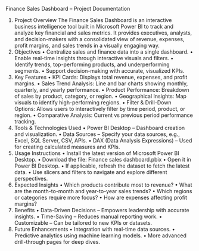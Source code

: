 Finance Sales Dashboard – Project Documentation
1. Project Overview
The Finance Sales Dashboard is an interactive business intelligence tool built in Microsoft Power BI to track and analyze key financial and sales metrics. It provides executives, analysts, and decision-makers with a consolidated view of revenue, expenses, profit margins, and sales trends in a visually engaging way.
2. Objectives
• Centralize sales and finance data into a single dashboard.
• Enable real-time insights through interactive visuals and filters.
• Identify trends, top-performing products, and underperforming segments.
• Support decision-making with accurate, visualized KPIs.
3. Key Features
• KPI Cards: Displays total revenue, expenses, and profit margins.
• Sales Trend Analysis: Line and bar charts showing monthly, quarterly, and yearly performance.
• Product Performance: Breakdown of sales by product, category, or region.
• Geographical Insights: Map visuals to identify high-performing regions.
• Filter & Drill-Down Options: Allows users to interactively filter by time period, product, or region.
• Comparative Analysis: Current vs previous period performance tracking.
4. Tools & Technologies Used
• Power BI Desktop – Dashboard creation and visualization.
• Data Sources – Specify your data sources, e.g., Excel, SQL Server, CSV, APIs.
• DAX (Data Analysis Expressions) – Used for creating calculated measures and KPIs.
5. Usage Instructions
• Install the latest version of Microsoft Power BI Desktop.
• Download the file: Finance sales dashboard.pbix
• Open it in Power BI Desktop.
• If applicable, refresh the dataset to fetch the latest data.
• Use slicers and filters to navigate and explore different perspectives.
6. Expected Insights
• Which products contribute most to revenue?
• What are the month-to-month and year-to-year sales trends?
• Which regions or categories require more focus?
• How are expenses affecting profit margins?
7. Benefits
• Data-Driven Decisions – Empowers leadership with accurate insights.
• Time-Saving – Reduces manual reporting work.
• Customizable – Can be tailored to new KPIs or datasets.
8. Future Enhancements
• Integration with real-time data sources.
• Predictive analytics using machine learning models.
• More advanced drill-through pages for deep dives.
